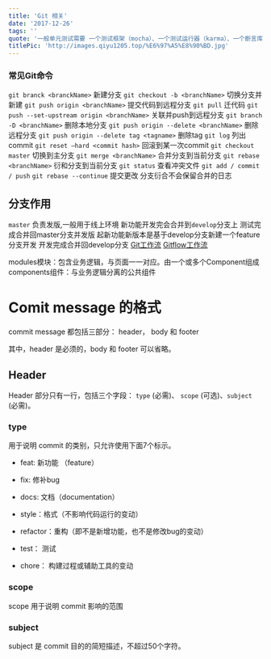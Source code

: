 ```yaml
---
title: 'Git 相关'
date: '2017-12-26'
tags: ''
quote: '一般单元测试需要 一个测试框架（mocha）、一个测试运行器（karma）、一个断言库（chai）、一个单元测试工具库（Vue Test Uitls）和一个用于测试的浏览器环境...'
titlePic: 'http://images.qiyu1205.top/%E6%97%A5%E8%90%BD.jpg'
---
```


### 常见Git命令

`git branck <branckName>`   新建分支
`git checkout -b <branchName>`   切换分支并新建
`git push origin <branchName>`   提交代码到远程分支
`git pull`   迁代码
`git push --set-upstream origin <branchName>`   关联并push到远程分支
`git branch -D <branchName>`   删除本地分支
`git push origin --delete <branchName>`   删除远程分支 
`git push origin --delete tag <tagname>`   删除tag
`git log`   列出commit
`git reset –hard <commit hash>`  回滚到某一次commit
`git checkout master`   切换到主分支
`git merge <branchName>`   合并分支到当前分支
`git rebase <branchName>`   衍和分支到当前分支
`git status`   查看冲突文件
`git add / commit / push`
`git rebase --continue`   提交更改 分支衍合不会保留合并的日志

<!-- more -->

## 分支作用

`master` 负责发版,一般用于线上环境
新功能开发完会合并到`develop`分支上
测试完成合并回master分支并发版
起新功能新版本是基于develop分支新建一个feature分支开发
开发完成合并回develop分支
[Git工作流](https://github.com/oldratlee/translations/blob/master/git-workflows-and-tutorials/README.md)
[Gitflow工作流](https://github.com/oldratlee/translations/blob/master/git-workflows-and-tutorials/workflow-gitflow.md)

modules模块：包含业务逻辑，与页面一一对应。由一个或多个Component组成
components组件：与业务逻辑分离的公共组件

# Comit message 的格式

commit message 都包括三部分： header， body 和 footer

其中，header 是必须的，body 和 footer 可以省略。

## Header

Header 部分只有一行，包括三个字段： `type` (必需)、 `scope` (可选)、`subject` (必需)。

### type

用于说明 commit 的类别，只允许使用下面7个标示。

- feat: 新功能 （feature）

- fix: 修补bug

- docs: 文档（documentation）

- style：格式（不影响代码运行的变动）

- refactor：重构（即不是新增功能，也不是修改bug的变动）

- test： 测试

- chore： 构建过程或辅助工具的变动

### scope

scope 用于说明 commit 影响的范围

### subject

subject 是 commit 目的的简短描述，不超过50个字符。
